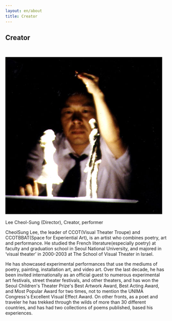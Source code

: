 ```yaml
---
layout: en/about
title: Creator
---
```


## Creator

&nbsp;

![Director Lee Cheol-Sung](/assets/images/flower/chol.jpg)

Lee Cheol-Sung (Director), Creator, performer

CheolSung Lee, the leader of CCOT(Visual Theater Troupe) and CCOTBBAT(Space for Experiential Art), is an artist who combines poetry, art and performance.
He studied the French literature(especially poetry) at faculty and graduation school in Seoul National University, and majored in ‘visual theater’ in 2000-2003 at The School of Visual Theater in Israel.

He has showcased experimental performances that use the mediums of poetry, painting, installation art, and video art. Over the last decade, he has been invited internationally as an official guest to numerous experimental art festivals, street theater festivals, and other theaters, and has won the Seoul Children's Theater Prize's Best Artwork Award, Best Acting Award, and Most Popular Award for two times, not to mention the UNIMA Congress's Excellent Visual Effect Award. 
On other fronts, as a poet and traveler he has trekked through the wilds of more than 30 different countries, and has had two collections of poems published, based his experiences.

